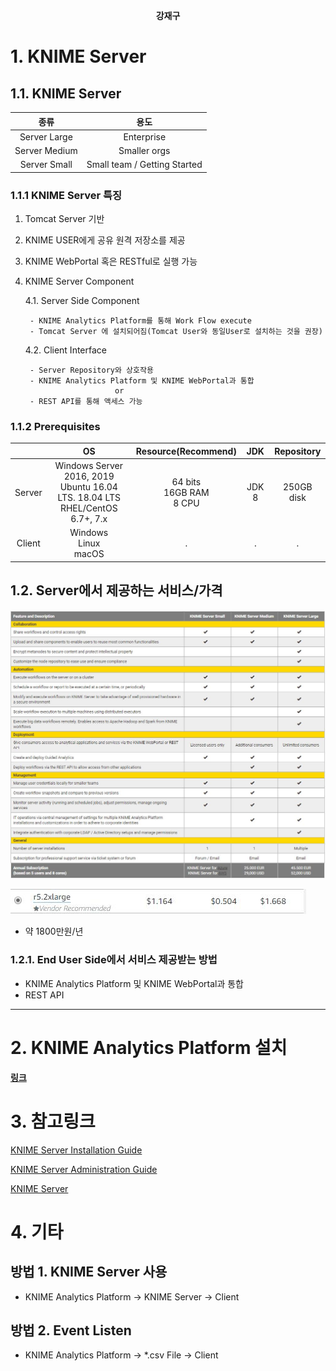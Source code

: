 **<center>강재구</center>**
# 1. KNIME Server

## 1.1. KNIME Server

|종류|용도|
|:-:|:-:|
|Server Large|Enterprise|
|Server Medium|Smaller orgs|
|Server Small|Small team / Getting Started|

### 1.1.1 KNIME Server 특징

1. Tomcat Server 기반
2. KNIME USER에게 공유 원격 저장소를 제공
3. KNIME WebPortal 혹은 RESTful로 실행 가능
4. KNIME Server Component

    4.1. Server Side Component

        - KNIME Analytics Platform를 통해 Work Flow execute
        - Tomcat Server 에 설치되어짐(Tomcat User와 동일User로 설치하는 것을 권장)
    
    4.2. Client Interface

        - Server Repository와 상호작용
        - KNIME Analytics Platform 및 KNIME WebPortal과 통합
                           or 
        - REST API를 통해 액세스 가능


### 1.1.2 Prerequisites     

||OS|Resource(Recommend)|JDK|Repository|
|:-:|:-:|:-:|:-:|:-:|
|Server|Windows Server 2016, 2019<br>Ubuntu 16.04 LTS. 18.04 LTS<br>RHEL/CentOS 6.7+, 7.x|64 bits<br> 16GB RAM<br>8 CPU|JDK 8|250GB disk|
|Client|Windows<br>Linux<br>macOS|.|.|.|

## 1.2. Server에서 제공하는 서비스/가격

![Price](./server_pricing.JPG)

![Small price](./server_pricing_small.JPG)

- 약 1800만원/년

### 1.2.1. End User Side에서 서비스 제공받는 방법

- KNIME Analytics Platform 및 KNIME WebPortal과 통합
- REST API

---

# 2. KNIME Analytics Platform 설치

**[링크](https://www.knime.com/downloads)**

# 3. 참고링크
[KNIME Server Installation Guide](https://docs.knime.com/2018-12/server_installation_guide/index.html)

[KNIME Server Administration Guide](https://docs.knime.com/2018-12/server_admin_guid/index.html)

[KNIME Server](https://www.knime.com/knime-server)

# 4. 기타

## 방법 1. KNIME Server 사용
   * KNIME Analytics Platform -> KNIME Server -> Client 
## 방법 2. Event Listen
   * KNIME Analytics Platform -> *.csv File -> Client

